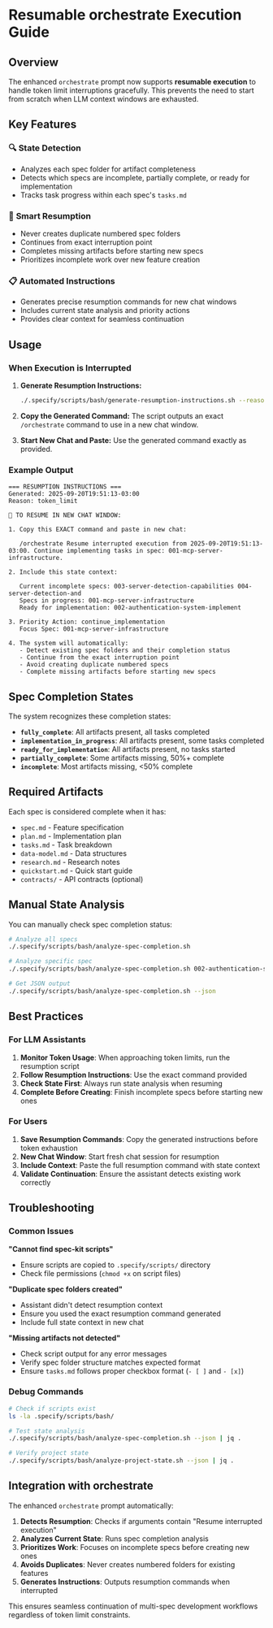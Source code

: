 # Resumable orchestrate Execution Guide

## Overview

The enhanced `orchestrate` prompt now supports **resumable execution** to handle token limit interruptions gracefully. This prevents the need to start from scratch when LLM context windows are exhausted.

## Key Features

### 🔍 **State Detection**
- Analyzes each spec folder for artifact completeness
- Detects which specs are incomplete, partially complete, or ready for implementation
- Tracks task progress within each spec's `tasks.md`

### 🚀 **Smart Resumption**
- Never creates duplicate numbered spec folders
- Continues from exact interruption point
- Completes missing artifacts before starting new specs
- Prioritizes incomplete work over new feature creation

### 📋 **Automated Instructions**
- Generates precise resumption commands for new chat windows
- Includes current state analysis and priority actions
- Provides clear context for seamless continuation

## Usage

### When Execution is Interrupted

1. **Generate Resumption Instructions:**
   ```bash
   ./.specify/scripts/bash/generate-resumption-instructions.sh --reason=token_limit
   ```

2. **Copy the Generated Command:**
   The script outputs an exact `/orchestrate` command to use in a new chat window.

3. **Start New Chat and Paste:**
   Use the generated command exactly as provided.

### Example Output

```
=== RESUMPTION INSTRUCTIONS ===
Generated: 2025-09-20T19:51:13-03:00
Reason: token_limit

🚀 TO RESUME IN NEW CHAT WINDOW:

1. Copy this EXACT command and paste in new chat:

   /orchestrate Resume interrupted execution from 2025-09-20T19:51:13-03:00. Continue implementing tasks in spec: 001-mcp-server-infrastructure.

2. Include this state context:

   Current incomplete specs: 003-server-detection-capabilities 004-server-detection-and 
   Specs in progress: 001-mcp-server-infrastructure 
   Ready for implementation: 002-authentication-system-implement 

3. Priority Action: continue_implementation
   Focus Spec: 001-mcp-server-infrastructure

4. The system will automatically:
   - Detect existing spec folders and their completion status
   - Continue from the exact interruption point
   - Avoid creating duplicate numbered specs
   - Complete missing artifacts before starting new specs
```

## Spec Completion States

The system recognizes these completion states:

- **`fully_complete`**: All artifacts present, all tasks completed
- **`implementation_in_progress`**: All artifacts present, some tasks completed
- **`ready_for_implementation`**: All artifacts present, no tasks started
- **`partially_complete`**: Some artifacts missing, 50%+ complete
- **`incomplete`**: Most artifacts missing, <50% complete

## Required Artifacts

Each spec is considered complete when it has:
- `spec.md` - Feature specification
- `plan.md` - Implementation plan
- `tasks.md` - Task breakdown
- `data-model.md` - Data structures
- `research.md` - Research notes
- `quickstart.md` - Quick start guide
- `contracts/` - API contracts (optional)

## Manual State Analysis

You can manually check spec completion status:

```bash
# Analyze all specs
./.specify/scripts/bash/analyze-spec-completion.sh

# Analyze specific spec
./.specify/scripts/bash/analyze-spec-completion.sh 002-authentication-system-implement

# Get JSON output
./.specify/scripts/bash/analyze-spec-completion.sh --json
```

## Best Practices

### For LLM Assistants
1. **Monitor Token Usage**: When approaching token limits, run the resumption script
2. **Follow Resumption Instructions**: Use the exact command provided
3. **Check State First**: Always run state analysis when resuming
4. **Complete Before Creating**: Finish incomplete specs before starting new ones

### For Users
1. **Save Resumption Commands**: Copy the generated instructions before token exhaustion
2. **New Chat Window**: Start fresh chat session for resumption
3. **Include Context**: Paste the full resumption command with state context
4. **Validate Continuation**: Ensure the assistant detects existing work correctly

## Troubleshooting

### Common Issues

**"Cannot find spec-kit scripts"**
- Ensure scripts are copied to `.specify/scripts/` directory
- Check file permissions (`chmod +x` on script files)

**"Duplicate spec folders created"**
- Assistant didn't detect resumption context
- Ensure you used the exact resumption command generated
- Include full state context in new chat

**"Missing artifacts not detected"**
- Check script output for any error messages
- Verify spec folder structure matches expected format
- Ensure `tasks.md` follows proper checkbox format (`- [ ]` and `- [x]`)

### Debug Commands

```bash
# Check if scripts exist
ls -la .specify/scripts/bash/

# Test state analysis
./.specify/scripts/bash/analyze-spec-completion.sh --json | jq .

# Verify project state
./.specify/scripts/bash/analyze-project-state.sh --json | jq .
```

## Integration with orchestrate

The enhanced `orchestrate` prompt automatically:

1. **Detects Resumption**: Checks if arguments contain "Resume interrupted execution"
2. **Analyzes Current State**: Runs spec completion analysis
3. **Prioritizes Work**: Focuses on incomplete specs before creating new ones
4. **Avoids Duplicates**: Never creates numbered folders for existing features
5. **Generates Instructions**: Outputs resumption commands when interrupted

This ensures seamless continuation of multi-spec development workflows regardless of token limit constraints.